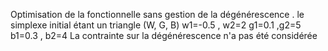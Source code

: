 Optimisation de la fonctionnelle sans gestion de la dégénérescence . 
le simplexe initial étant un triangle (W, G, B)
w1=-0.5 , w2=2
g1=0.1 ,g2=5
b1=0.3 , b2=4
La contrainte sur la dégénérescence n'a pas été considérée

